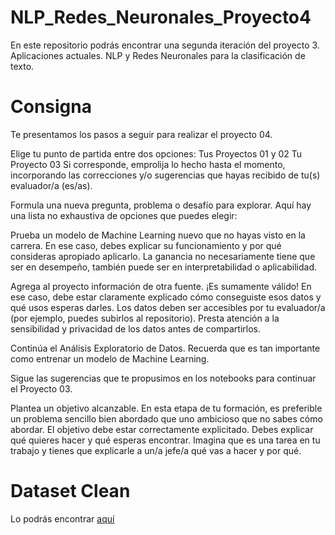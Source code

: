 # NLP_Redes_Neuronales_Proyecto4
En este repositorio podrás encontrar una segunda iteración del proyecto 3. Aplicaciones actuales. NLP y Redes Neuronales para la clasificación de texto.

# Consigna
Te presentamos los pasos a seguir para realizar el proyecto 04.

Elige tu punto de partida entre dos opciones:
Tus Proyectos 01 y 02
Tu Proyecto 03
Si corresponde, emprolija lo hecho hasta el momento, incorporando las correcciones y/o sugerencias que hayas recibido de tu(s) evaluador/a (es/as).

Formula una nueva pregunta, problema o desafío para explorar. Aquí hay una lista no exhaustiva de opciones que puedes elegir:

Prueba un modelo de Machine Learning nuevo que no hayas visto en la carrera. En ese caso, debes explicar su funcionamiento y por qué consideras apropiado aplicarlo. La ganancia no necesariamente tiene que ser en desempeño, también puede ser en interpretabilidad o aplicabilidad.

Agrega al proyecto información de otra fuente. ¡Es sumamente válido! En ese caso, debe estar claramente explicado cómo conseguiste esos datos y qué usos esperas darles. Los datos deben ser accesibles por tu evaluador/a (por ejemplo, puedes subirlos al repositorio). Presta atención a la sensibilidad y privacidad de los datos antes de compartirlos.

Continúa el Análisis Exploratorio de Datos. Recuerda que es tan importante como entrenar un modelo de Machine Learning.

Sigue las sugerencias que te propusimos en los notebooks para continuar el Proyecto 03.

Plantea un objetivo alcanzable. En esta etapa de tu formación, es preferible un problema sencillo bien abordado que uno ambicioso que no sabes cómo abordar. El objetivo debe estar correctamente explicitado. Debes explicar qué quieres hacer y qué esperas encontrar. Imagina que es una tarea en tu trabajo y tienes que explicarle a un/a jefe/a qué vas a hacer y por qué.

# Dataset Clean
Lo podrás encontrar [aquí](https://drive.google.com/drive/folders/1jwfhyozoOFDtoIm5tPDli-YWjrshcliV?usp=sharing)
